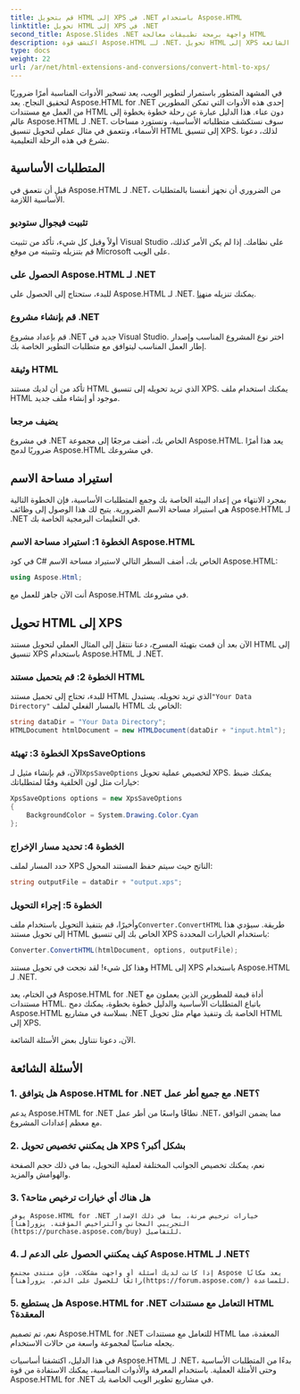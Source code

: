 ```yaml
---
title: قم بتحويل HTML إلى XPS في .NET باستخدام Aspose.HTML
linktitle: تحويل HTML إلى XPS في .NET
second_title: Aspose.Slides .NET واجهة برمجة تطبيقات معالجة HTML
description: اكتشف قوة Aspose.HTML لـ .NET. تحويل HTML إلى XPS دون عناء. تم تضمين المتطلبات الأساسية والدليل خطوة بخطوة والأسئلة الشائعة.
type: docs
weight: 22
url: /ar/net/html-extensions-and-conversions/convert-html-to-xps/
---
```


في المشهد المتطور باستمرار لتطوير الويب، يعد تسخير الأدوات المناسبة أمرًا ضروريًا لتحقيق النجاح. يعد Aspose.HTML for .NET إحدى هذه الأدوات التي تمكن المطورين من العمل مع مستندات HTML دون عناء. هذا الدليل عبارة عن رحلة خطوة بخطوة إلى عالم Aspose.HTML لـ .NET. سوف نستكشف متطلباته الأساسية، ونستورد مساحات الأسماء، ونتعمق في مثال عملي لتحويل تنسيق HTML إلى تنسيق XPS. لذلك، دعونا نشرع في هذه الرحلة التعليمية.

## المتطلبات الأساسية

قبل أن نتعمق في Aspose.HTML لـ .NET، من الضروري أن نجهز أنفسنا بالمتطلبات الأساسية اللازمة.

### تثبيت فيجوال ستوديو

أولاً وقبل كل شيء، تأكد من تثبيت Visual Studio على نظامك. إذا لم يكن الأمر كذلك، قم بتنزيله وتثبيته من موقع Microsoft على الويب.

### الحصول على Aspose.HTML لـ .NET

 للبدء، ستحتاج إلى الحصول على Aspose.HTML لـ .NET. يمكنك تنزيله من[هنا](https://releases.aspose.com/html/net/).

### قم بإنشاء مشروع .NET

قم بإعداد مشروع .NET جديد في Visual Studio. اختر نوع المشروع المناسب وإصدار إطار العمل المناسب ليتوافق مع متطلبات التطوير الخاصة بك.

### وثيقة HTML

تأكد من أن لديك مستند HTML الذي تريد تحويله إلى تنسيق XPS. يمكنك استخدام ملف HTML موجود أو إنشاء ملف جديد.

### يضيف مرجعا

في مشروع .NET الخاص بك، أضف مرجعًا إلى مجموعة Aspose.HTML. يعد هذا أمرًا ضروريًا لدمج Aspose.HTML في مشروعك.

## استيراد مساحة الاسم

بمجرد الانتهاء من إعداد البيئة الخاصة بك وجمع المتطلبات الأساسية، فإن الخطوة التالية هي استيراد مساحة الاسم الضرورية. يتيح لك هذا الوصول إلى وظائف Aspose.HTML لـ .NET في التعليمات البرمجية الخاصة بك.

### الخطوة 1: استيراد مساحة الاسم Aspose.HTML

في كود C# الخاص بك، أضف السطر التالي لاستيراد مساحة الاسم Aspose.HTML:

```csharp
using Aspose.Html;
```

أنت الآن جاهز للعمل مع Aspose.HTML في مشروعك.

## تحويل HTML إلى XPS

الآن بعد أن قمت بتهيئة المسرح، دعنا ننتقل إلى المثال العملي لتحويل مستند HTML إلى تنسيق XPS باستخدام Aspose.HTML لـ .NET.

### الخطوة 2: قم بتحميل مستند HTML

 للبدء، تحتاج إلى تحميل مستند HTML الذي تريد تحويله. يستبدل`"Your Data Directory"` بالمسار الفعلي لملف HTML الخاص بك:

```csharp
string dataDir = "Your Data Directory";
HTMLDocument htmlDocument = new HTMLDocument(dataDir + "input.html");
```

### الخطوة 3: تهيئة XpsSaveOptions

 الآن، قم بإنشاء مثيل لـ`XpsSaveOptions` لتخصيص عملية تحويل XPS. يمكنك ضبط خيارات مثل لون الخلفية وفقًا لمتطلباتك:

```csharp
XpsSaveOptions options = new XpsSaveOptions
{
    BackgroundColor = System.Drawing.Color.Cyan
};
```

### الخطوة 4: تحديد مسار الإخراج

حدد المسار لملف XPS الناتج حيث سيتم حفظ المستند المحول:

```csharp
string outputFile = dataDir + "output.xps";
```

### الخطوة 5: إجراء التحويل

 وأخيرًا، قم بتنفيذ التحويل باستخدام ملف`Converter.ConvertHTML` طريقة. سيؤدي هذا إلى تحويل مستند HTML الخاص بك إلى تنسيق XPS باستخدام الخيارات المحددة:

```csharp
Converter.ConvertHTML(htmlDocument, options, outputFile);
```

وهذا كل شيء! لقد نجحت في تحويل مستند HTML إلى XPS باستخدام Aspose.HTML لـ .NET.

في الختام، يعد Aspose.HTML for .NET أداة قيمة للمطورين الذين يعملون مع مستندات HTML. باتباع المتطلبات الأساسية والدليل خطوة بخطوة، يمكنك دمج Aspose.HTML بسلاسة في مشاريع .NET الخاصة بك وتنفيذ مهام مثل تحويل HTML إلى XPS.

الآن، دعونا نتناول بعض الأسئلة الشائعة.

## الأسئلة الشائعة

### 1. هل يتوافق Aspose.HTML for .NET مع جميع أطر عمل .NET؟
   يدعم Aspose.HTML for .NET نطاقًا واسعًا من أطر عمل .NET، مما يضمن التوافق مع معظم إعدادات المشروع.

### 2. هل يمكنني تخصيص تحويل XPS بشكل أكبر؟
   نعم، يمكنك تخصيص الجوانب المختلفة لعملية التحويل، بما في ذلك حجم الصفحة والهوامش والمزيد.

### 3. هل هناك أي خيارات ترخيص متاحة؟
    يوفر Aspose.HTML for .NET خيارات ترخيص مرنة، بما في ذلك الإصدار التجريبي المجاني والتراخيص المؤقتة. يزور[هنا](https://purchase.aspose.com/buy) للتفاصيل.

### 4. كيف يمكنني الحصول على الدعم لـ Aspose.HTML لـ .NET؟
    إذا كانت لديك أسئلة أو واجهت مشكلات، فإن منتدى مجتمع Aspose يعد مكانًا رائعًا للحصول على الدعم. يزور[هنا](https://forum.aspose.com/) للمساعدة.

### 5. هل يستطيع Aspose.HTML for .NET التعامل مع مستندات HTML المعقدة؟
   نعم، تم تصميم Aspose.HTML for .NET للتعامل مع مستندات HTML المعقدة، مما يجعله مناسبًا لمجموعة واسعة من حالات الاستخدام.

في هذا الدليل، اكتشفنا أساسيات Aspose.HTML لـ .NET، بدءًا من المتطلبات الأساسية وحتى الأمثلة العملية. باستخدام المعرفة والأدوات المناسبة، يمكنك الاستفادة من قوة Aspose.HTML for .NET في مشاريع تطوير الويب الخاصة بك.